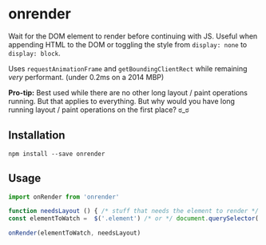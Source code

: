 # onrender

Wait for the DOM element to render before continuing with JS.
Useful when appending HTML to the DOM or toggling the style from `display: none` to `display: block`.

Uses `requestAnimationFrame` and `getBoundingClientRect` while remaining *very* performant. (under 0.2ms on a 2014 MBP)

**Pro-tip:**
 Best used while there are no other long layout / paint operations running. But that applies to everything. But why would you have long running layout / paint operations on the first place? ಠ_ಠ

## Installation
`npm install --save onrender`

## Usage
```javascript
import onRender from 'onrender'

function needsLayout () { /* stuff that needs the element to render */ }
const elementToWatch =  $('.element') /* or */ document.querySelector('.element')

onRender(elementToWatch, needsLayout)
```
